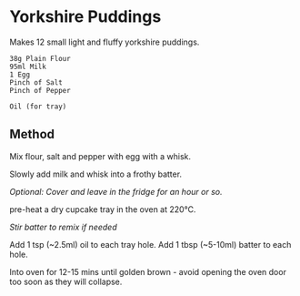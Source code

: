 # Yorkshire Puddings

Makes 12 small light and fluffy yorkshire puddings. 

```
38g Plain Flour
95ml Milk
1 Egg
Pinch of Salt
Pinch of Pepper

Oil (for tray)
```


## Method

Mix flour, salt and pepper with egg with a whisk. 

Slowly add milk and whisk into a frothy batter.

_Optional: Cover and leave in the fridge for an hour or so._

pre-heat a dry cupcake tray in the oven at 220℃.

_Stir batter to remix if needed_

Add 1 tsp (~2.5ml) oil to each tray hole.
Add 1 tbsp (~5-10ml) batter to each hole.

Into oven for 12-15 mins until golden brown - avoid opening the oven door too soon as they will collapse. 